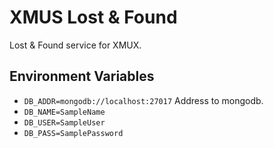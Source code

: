 # XMUS Lost & Found

Lost & Found service for XMUX.

## Environment Variables

- `DB_ADDR=mongodb://localhost:27017` Address to mongodb.
- `DB_NAME=SampleName`
- `DB_USER=SampleUser`
- `DB_PASS=SamplePassword`